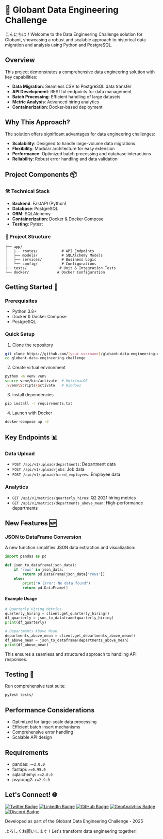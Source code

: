 # 🚀 Globant Data Engineering Challenge

こんにちは！Welcome to the Data Engineering Challenge solution for Globant, showcasing a robust and scalable approach to historical data migration and analysis using Python and PostgreSQL.

## Overview
This project demonstrates a comprehensive data engineering solution with key capabilities:
- **Data Migration**: Seamless CSV to PostgreSQL data transfer
- **API Development**: RESTful endpoints for data management
- **Batch Processing**: Efficient handling of large datasets
- **Metric Analysis**: Advanced hiring analytics
- **Containerization**: Docker-based deployment

## Why This Approach?
The solution offers significant advantages for data engineering challenges:
- **Scalability**: Designed to handle large-volume data migrations
- **Flexibility**: Modular architecture for easy extension
- **Performance**: Optimized batch processing and database interactions
- **Reliability**: Robust error handling and data validation

## Project Components 📦

### 🛠 Technical Stack
- **Backend**: FastAPI (Python)
- **Database**: PostgreSQL
- **ORM**: SQLAlchemy
- **Containerization**: Docker & Docker Compose
- **Testing**: Pytest

### 📂 Project Structure
```
├── app/
│   ├── routes/           # API Endpoints
│   ├── models/           # SQLAlchemy Models
│   ├── services/         # Business Logic
│   └── config/           # Configurations
├── tests/               # Unit & Integration Tests
└── docker/             # Docker Configuration
```

## Getting Started 🚀

### Prerequisites
- Python 3.8+
- Docker & Docker Compose
- PostgreSQL

### Quick Setup
1. Clone the repository
```bash
git clone https://github.com/[your-username]/globant-data-engineering-challenge.git
cd globant-data-engineering-challenge
```

2. Create virtual environment
```bash
python -m venv venv
source venv/bin/activate  # Unix/macOS
.\venv\Scripts\activate   # Windows
```

3. Install dependencies
```bash
pip install -r requirements.txt
```

4. Launch with Docker
```bash
docker-compose up -d
```

## Key Endpoints 📊

### Data Upload
- `POST /api/v1/upload/departments`: Department data
- `POST /api/v1/upload/jobs`: Job data
- `POST /api/v1/upload/hired_employees`: Employee data

### Analytics
- `GET /api/v1/metrics/quarterly_hires`: Q2 2021 hiring metrics
- `GET /api/v1/metrics/departments_above_mean`: High-performance departments

## New Features 🆕

### JSON to DataFrame Conversion
A new function simplifies JSON data extraction and visualization:
```python
import pandas as pd

def json_to_dataframe(json_data):
    if 'rows' in json_data:
        return pd.DataFrame(json_data['rows'])
    else:
        print("❌ Error: No data found")
        return pd.DataFrame()
```

#### Example Usage
```python
# Quarterly Hiring Metrics
quarterly_hiring = client.get_quarterly_hiring()
df_quarterly = json_to_dataframe(quarterly_hiring)
print(df_quarterly)

# Departments Above Mean
departments_above_mean = client.get_departments_above_mean()
df_above_mean = json_to_dataframe(departments_above_mean)
print(df_above_mean)
```

This ensures a seamless and structured approach to handling API responses.

## Testing 🧪
Run comprehensive test suite:
```bash
pytest tests/
```

## Performance Considerations
- Optimized for large-scale data processing
- Efficient batch insert mechanisms
- Comprehensive error handling
- Scalable API design

## Requirements
- pandas: `>=2.0.0`
- fastapi: `>=0.95.0`
- sqlalchemy: `>=2.0.0`
- psycopg2: `>=2.9.0`

## Let's Connect! 🌐

[![Twitter Badge](https://img.shields.io/badge/-@GastonEchenique-1DA1F2?style=flat&logo=x&logoColor=white&link=https://x.com/GastonEchenique)](https://x.com/GastonEchenique)
[![LinkedIn Badge](https://img.shields.io/badge/-Gastón_Echenique-0A66C2?style=flat&logo=Linkedin&logoColor=white&link=https://www.linkedin.com/in/gaston-echenique/)](https://www.linkedin.com/in/gaston-echenique/)
[![GitHub Badge](https://img.shields.io/badge/-oechenique-333?style=flat&logo=github&logoColor=white&link=https://github.com/oechenique)](https://github.com/oechenique)
[![GeoAnalytics Badge](https://img.shields.io/badge/-GeoAnalytics_Site-2ecc71?style=flat&logo=google-earth&logoColor=white&link=https://oechenique.github.io/geoanalytics/)](https://oechenique.github.io/geoanalytics/)
[![Discord Badge](https://img.shields.io/badge/-Gastón|ガストン-5865F2?style=flat&logo=discord&logoColor=white&link=https://discord.com/users/gastonechenique)](https://discord.com/users/gastonechenique)

Developed as part of the Globant Data Engineering Challenge - 2025

よろしくお願いします！Let's transform data engineering together!